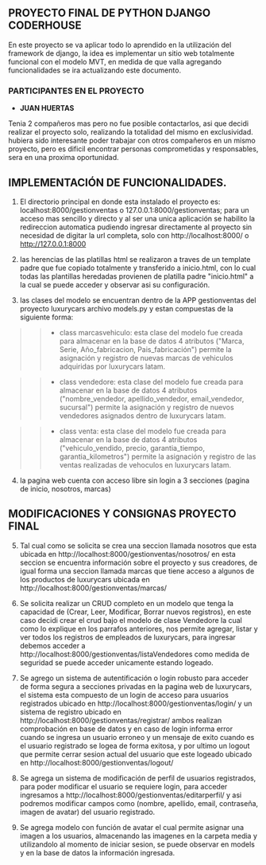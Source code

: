 ## PROYECTO FINAL DE PYTHON DJANGO CODERHOUSE

En este proyecto se va aplicar todo lo aprendido en la utilización del framework de django, la idea es implementar un sitio web totalmente funcional con el modelo MVT, en medida de que valla agregando funcionalidades se ira actualizando este documento.

### PARTICIPANTES EN EL PROYECTO

* **JUAN HUERTAS**

Tenia 2 compañeros mas pero no fue posible contactarlos, asi que decidi realizar el proyecto solo, realizando la totalidad del mismo en exclusividad. hubiera sido interesante poder trabajar con otros compañeros en un mismo proyecto, pero es dificil encontrar personas comprometidas y responsables, sera en una proxima oportunidad.  

## IMPLEMENTACIÓN DE FUNCIONALIDADES.

1. El directorio principal en donde esta instalado el proyecto es: localhost:8000/gestionventas o 127.0.0.1:8000/gestionventas; para un acceso mas sencillo y directo y al ser una unica aplicación se habilito la redireccion automatica pudiendo ingresar directamente al proyecto sin necesidad de digitar la url completa, solo con http://localhost:8000/ o http://127.0.0.1:8000

2. las herencias de las platillas html se realizaron a traves de un template padre que fue copiado totalmente y transferido a inicio.html, con lo cual todas las plantillas heredadas provienen de platilla padre "inicio.html" a la cual se puede acceder y observar asi su configuración.

3. las clases del modelo se encuentran dentro de la APP gestionventas del proyecto luxurycars archivo models.py y estan compuestas de la siguiente forma:

>> * class marcasvehiculo: esta clase del modelo fue creada para almacenar en la base de datos 4 atributos ("Marca, Serie, Año_fabricacion, Pais_fabricación") permite la asignación y registro de nuevas marcas de vehiculos adquiridas por luxurycars latam.

>> * class vendedore: esta clase del modelo fue creada para almacenar en la base de datos 4 atributos ("nombre_vendedor, apellido_vendedor, email_vendedor, sucursal") permite la asignación y registro de nuevos vendedores asignados dentro de luxurycars latam.

>> * class venta: esta clase del modelo fue creada para almacenar en la base de datos 4 atributos ("vehiculo_vendido, precio, garantia_tiempo, garantia_kilometros") permite la asignación y registro de las ventas realizadas de vehoculos en luxurycars latam.

4. la pagina web cuenta con acceso libre sin login a 3 secciones (pagina de inicio, nosotros, marcas) 

## MODIFICACIONES Y CONSIGNAS PROYECTO FINAL

5. Tal cual como se solicita se crea una seccion llamada nosotros que esta ubicada en http://localhost:8000/gestionventas/nosotros/ en esta seccion se encuentra información sobre el proyecto y sus creadores, de igual forma una seccion llamada marcas que tiene acceso a algunos de los productos de luxurycars ubicada en http://localhost:8000/gestionventas/marcas/ 

6. Se solicita realizar un CRUD completo en un modelo que tenga la capacidad de (Crear, Leer, Modificar, Borrar nuevos registros), en este caso decidi crear el crud bajo el modelo de clase Vendedore la cual como lo explique en los parrafos anteriores, nos permite agregar, listar y ver todos los registros de empleados de luxurycars, para ingresar debemos acceder a http://localhost:8000/gestionventas/listaVendedores como medida de seguridad se puede acceder unicamente estando logeado.

7. Se agrego un sistema de autentificación o login robusto para acceder de forma segura a secciones privadas en la pagina web de luxurycars, el sistema esta compuesto de un login de acceso para usuarios registrados ubicado en http://localhost:8000/gestionventas/login/ y un sistema de registro ubicado en http://localhost:8000/gestionventas/registrar/ ambos realizan comprobación en base de datos y en caso de login informa error cuando se ingresa un usuario erroneo y un mensaje de exito cuando es el usuario registrado se logea de forma exitosa, y por ultimo un logout que permite cerrar sesion actual del usuario que este logeado ubicado en http://localhost:8000/gestionventas/logout/  

8. Se agrega un sistema de modificación de perfil de usuarios registrados, para poder modificar el usuario se requiere login, para acceder ingresamos a http://localhost:8000/gestionventas/editarperfil/ y asi podremos modificar campos como (nombre, apellido, email, contraseña, imagen de avatar) del usuario registrado.

9. Se agrega modelo con función de avatar el cual permite asignar una imagen a los usuarios, almacenando las imagenes en la carpeta media y utilizandolo al momento de iniciar sesion, se puede observar en models y en la base de datos la información ingresada. 